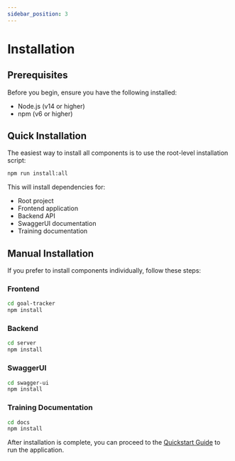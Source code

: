 ```yaml
---
sidebar_position: 3
---
```


# Installation

## Prerequisites

Before you begin, ensure you have the following installed:
- Node.js (v14 or higher)
- npm (v6 or higher)

## Quick Installation

The easiest way to install all components is to use the root-level installation script:

```bash
npm run install:all
```

This will install dependencies for:
- Root project
- Frontend application
- Backend API
- SwaggerUI documentation
- Training documentation

## Manual Installation

If you prefer to install components individually, follow these steps:

### Frontend
```bash
cd goal-tracker
npm install
```

### Backend
```bash
cd server
npm install
```

### SwaggerUI
```bash
cd swagger-ui
npm install
```

### Training Documentation
```bash
cd docs
npm install
```

After installation is complete, you can proceed to the [Quickstart Guide](./1-quickstart) to run the application.
